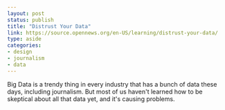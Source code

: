 ```yaml
---
layout: post
status: publish
title: "Distrust Your Data"
link: https://source.opennews.org/en-US/learning/distrust-your-data/
type: aside
categories:
- design
- journalism
- data
---
```

Big Data is a trendy thing in every industry that has a bunch of data these days, including journalism. But most of us haven't learned how to be skeptical about all that data yet, and it's causing problems.